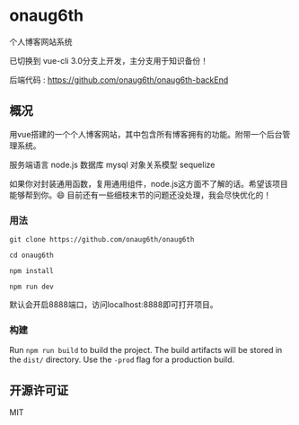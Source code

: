 # onaug6th

个人博客网站系统

已切换到 vue-cli 3.0分支上开发，主分支用于知识备份！

后端代码 : https://github.com/onaug6th/onaug6th-backEnd

## 概况

用vue搭建的一个个人博客网站，其中包含所有博客拥有的功能。附带一个后台管理系统。

服务端语言   node.js
数据库       mysql
对象关系模型  sequelize

如果你对封装通用函数，复用通用组件，node.js这方面不了解的话。希望该项目能够帮到你。😄
目前还有一些细枝末节的问题还没处理，我会尽快优化的！

### 用法

```
git clone https://github.com/onaug6th/onaug6th

cd onaug6th

npm install 

npm run dev
```
默认会开启8888端口，访问localhost:8888即可打开项目。

### 构建

Run `npm run build` to build the project. The build artifacts will be stored in the `dist/` directory. Use the `-prod` flag for a production build.

## 开源许可证

MIT
